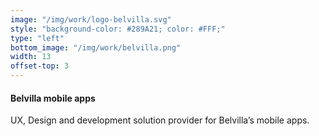 ```yaml
---
image: "/img/work/logo-belvilla.svg"
style: "background-color: #289A21; color: #FFF;"
type: "left"
bottom_image: "/img/work/belvilla.png"
width: 13
offset-top: 3
---
```

#### Belvilla mobile apps
UX, Design and development solution provider for Belvilla’s mobile apps.
